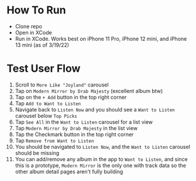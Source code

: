 # How To Run
* Clone repo
* Open in XCode
* Run in XCode. Works best on iPhone 11 Pro, iPhone 12 mini, and iPhone 13 mini (as of 3/19/22)

# Test User Flow
1. Scroll to `More Like "Joyland"` carousel
2. Tap on `Modern Mirror by Drab Majesty` (excellent album btw)
3. Tap on the `+ Add` button in the top right corner
4. Tap `Add to Want to Listen`
5. Navigate back to `Listen Now` and you should see a `Want to Listen` carousel below `Top Picks`
6. Tap `See All` in the `Want to Listen` carousel for a list view
7. Tap `Modern Mirror by Drab Majesty` in the list view 
8. Tap the Checkmark button in the top right corner
9. Tap `Remove from Want to Listen`
10. You should be navigated to `Listen Now`, and the `Want to Listen` carousel should be missing
11. You can add/remove any album in the app to `Want to Listen`, and since this is a prototype, `Modern Mirror` is the only one with track data so the other album detail pages aren't fully building
